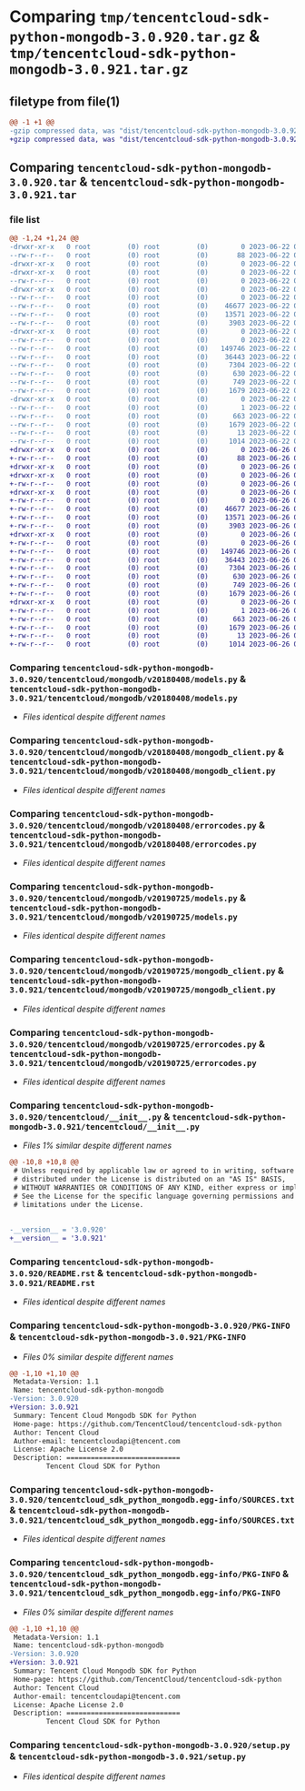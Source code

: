 # Comparing `tmp/tencentcloud-sdk-python-mongodb-3.0.920.tar.gz` & `tmp/tencentcloud-sdk-python-mongodb-3.0.921.tar.gz`

## filetype from file(1)

```diff
@@ -1 +1 @@
-gzip compressed data, was "dist/tencentcloud-sdk-python-mongodb-3.0.920.tar", last modified: Thu Jun 22 00:27:39 2023, max compression
+gzip compressed data, was "dist/tencentcloud-sdk-python-mongodb-3.0.921.tar", last modified: Mon Jun 26 00:28:33 2023, max compression
```

## Comparing `tencentcloud-sdk-python-mongodb-3.0.920.tar` & `tencentcloud-sdk-python-mongodb-3.0.921.tar`

### file list

```diff
@@ -1,24 +1,24 @@
-drwxr-xr-x   0 root         (0) root         (0)        0 2023-06-22 00:27:39.000000 tencentcloud-sdk-python-mongodb-3.0.920/
--rw-r--r--   0 root         (0) root         (0)       88 2023-06-22 00:27:39.000000 tencentcloud-sdk-python-mongodb-3.0.920/setup.cfg
-drwxr-xr-x   0 root         (0) root         (0)        0 2023-06-22 00:27:39.000000 tencentcloud-sdk-python-mongodb-3.0.920/tencentcloud/
-drwxr-xr-x   0 root         (0) root         (0)        0 2023-06-22 00:27:39.000000 tencentcloud-sdk-python-mongodb-3.0.920/tencentcloud/mongodb/
--rw-r--r--   0 root         (0) root         (0)        0 2023-06-22 00:27:39.000000 tencentcloud-sdk-python-mongodb-3.0.920/tencentcloud/mongodb/__init__.py
-drwxr-xr-x   0 root         (0) root         (0)        0 2023-06-22 00:27:39.000000 tencentcloud-sdk-python-mongodb-3.0.920/tencentcloud/mongodb/v20180408/
--rw-r--r--   0 root         (0) root         (0)        0 2023-06-22 00:27:39.000000 tencentcloud-sdk-python-mongodb-3.0.920/tencentcloud/mongodb/v20180408/__init__.py
--rw-r--r--   0 root         (0) root         (0)    46677 2023-06-22 00:27:39.000000 tencentcloud-sdk-python-mongodb-3.0.920/tencentcloud/mongodb/v20180408/models.py
--rw-r--r--   0 root         (0) root         (0)    13571 2023-06-22 00:27:39.000000 tencentcloud-sdk-python-mongodb-3.0.920/tencentcloud/mongodb/v20180408/mongodb_client.py
--rw-r--r--   0 root         (0) root         (0)     3903 2023-06-22 00:27:39.000000 tencentcloud-sdk-python-mongodb-3.0.920/tencentcloud/mongodb/v20180408/errorcodes.py
-drwxr-xr-x   0 root         (0) root         (0)        0 2023-06-22 00:27:39.000000 tencentcloud-sdk-python-mongodb-3.0.920/tencentcloud/mongodb/v20190725/
--rw-r--r--   0 root         (0) root         (0)        0 2023-06-22 00:27:39.000000 tencentcloud-sdk-python-mongodb-3.0.920/tencentcloud/mongodb/v20190725/__init__.py
--rw-r--r--   0 root         (0) root         (0)   149746 2023-06-22 00:27:39.000000 tencentcloud-sdk-python-mongodb-3.0.920/tencentcloud/mongodb/v20190725/models.py
--rw-r--r--   0 root         (0) root         (0)    36443 2023-06-22 00:27:39.000000 tencentcloud-sdk-python-mongodb-3.0.920/tencentcloud/mongodb/v20190725/mongodb_client.py
--rw-r--r--   0 root         (0) root         (0)     7304 2023-06-22 00:27:39.000000 tencentcloud-sdk-python-mongodb-3.0.920/tencentcloud/mongodb/v20190725/errorcodes.py
--rw-r--r--   0 root         (0) root         (0)      630 2023-06-22 00:27:39.000000 tencentcloud-sdk-python-mongodb-3.0.920/tencentcloud/__init__.py
--rw-r--r--   0 root         (0) root         (0)      749 2023-06-22 00:27:39.000000 tencentcloud-sdk-python-mongodb-3.0.920/README.rst
--rw-r--r--   0 root         (0) root         (0)     1679 2023-06-22 00:27:39.000000 tencentcloud-sdk-python-mongodb-3.0.920/PKG-INFO
-drwxr-xr-x   0 root         (0) root         (0)        0 2023-06-22 00:27:39.000000 tencentcloud-sdk-python-mongodb-3.0.920/tencentcloud_sdk_python_mongodb.egg-info/
--rw-r--r--   0 root         (0) root         (0)        1 2023-06-22 00:27:39.000000 tencentcloud-sdk-python-mongodb-3.0.920/tencentcloud_sdk_python_mongodb.egg-info/dependency_links.txt
--rw-r--r--   0 root         (0) root         (0)      663 2023-06-22 00:27:39.000000 tencentcloud-sdk-python-mongodb-3.0.920/tencentcloud_sdk_python_mongodb.egg-info/SOURCES.txt
--rw-r--r--   0 root         (0) root         (0)     1679 2023-06-22 00:27:39.000000 tencentcloud-sdk-python-mongodb-3.0.920/tencentcloud_sdk_python_mongodb.egg-info/PKG-INFO
--rw-r--r--   0 root         (0) root         (0)       13 2023-06-22 00:27:39.000000 tencentcloud-sdk-python-mongodb-3.0.920/tencentcloud_sdk_python_mongodb.egg-info/top_level.txt
--rw-r--r--   0 root         (0) root         (0)     1014 2023-06-22 00:27:39.000000 tencentcloud-sdk-python-mongodb-3.0.920/setup.py
+drwxr-xr-x   0 root         (0) root         (0)        0 2023-06-26 00:28:33.000000 tencentcloud-sdk-python-mongodb-3.0.921/
+-rw-r--r--   0 root         (0) root         (0)       88 2023-06-26 00:28:33.000000 tencentcloud-sdk-python-mongodb-3.0.921/setup.cfg
+drwxr-xr-x   0 root         (0) root         (0)        0 2023-06-26 00:28:33.000000 tencentcloud-sdk-python-mongodb-3.0.921/tencentcloud/
+drwxr-xr-x   0 root         (0) root         (0)        0 2023-06-26 00:28:33.000000 tencentcloud-sdk-python-mongodb-3.0.921/tencentcloud/mongodb/
+-rw-r--r--   0 root         (0) root         (0)        0 2023-06-26 00:28:33.000000 tencentcloud-sdk-python-mongodb-3.0.921/tencentcloud/mongodb/__init__.py
+drwxr-xr-x   0 root         (0) root         (0)        0 2023-06-26 00:28:33.000000 tencentcloud-sdk-python-mongodb-3.0.921/tencentcloud/mongodb/v20180408/
+-rw-r--r--   0 root         (0) root         (0)        0 2023-06-26 00:28:33.000000 tencentcloud-sdk-python-mongodb-3.0.921/tencentcloud/mongodb/v20180408/__init__.py
+-rw-r--r--   0 root         (0) root         (0)    46677 2023-06-26 00:28:33.000000 tencentcloud-sdk-python-mongodb-3.0.921/tencentcloud/mongodb/v20180408/models.py
+-rw-r--r--   0 root         (0) root         (0)    13571 2023-06-26 00:28:33.000000 tencentcloud-sdk-python-mongodb-3.0.921/tencentcloud/mongodb/v20180408/mongodb_client.py
+-rw-r--r--   0 root         (0) root         (0)     3903 2023-06-26 00:28:33.000000 tencentcloud-sdk-python-mongodb-3.0.921/tencentcloud/mongodb/v20180408/errorcodes.py
+drwxr-xr-x   0 root         (0) root         (0)        0 2023-06-26 00:28:33.000000 tencentcloud-sdk-python-mongodb-3.0.921/tencentcloud/mongodb/v20190725/
+-rw-r--r--   0 root         (0) root         (0)        0 2023-06-26 00:28:33.000000 tencentcloud-sdk-python-mongodb-3.0.921/tencentcloud/mongodb/v20190725/__init__.py
+-rw-r--r--   0 root         (0) root         (0)   149746 2023-06-26 00:28:33.000000 tencentcloud-sdk-python-mongodb-3.0.921/tencentcloud/mongodb/v20190725/models.py
+-rw-r--r--   0 root         (0) root         (0)    36443 2023-06-26 00:28:33.000000 tencentcloud-sdk-python-mongodb-3.0.921/tencentcloud/mongodb/v20190725/mongodb_client.py
+-rw-r--r--   0 root         (0) root         (0)     7304 2023-06-26 00:28:33.000000 tencentcloud-sdk-python-mongodb-3.0.921/tencentcloud/mongodb/v20190725/errorcodes.py
+-rw-r--r--   0 root         (0) root         (0)      630 2023-06-26 00:28:33.000000 tencentcloud-sdk-python-mongodb-3.0.921/tencentcloud/__init__.py
+-rw-r--r--   0 root         (0) root         (0)      749 2023-06-26 00:28:33.000000 tencentcloud-sdk-python-mongodb-3.0.921/README.rst
+-rw-r--r--   0 root         (0) root         (0)     1679 2023-06-26 00:28:33.000000 tencentcloud-sdk-python-mongodb-3.0.921/PKG-INFO
+drwxr-xr-x   0 root         (0) root         (0)        0 2023-06-26 00:28:33.000000 tencentcloud-sdk-python-mongodb-3.0.921/tencentcloud_sdk_python_mongodb.egg-info/
+-rw-r--r--   0 root         (0) root         (0)        1 2023-06-26 00:28:33.000000 tencentcloud-sdk-python-mongodb-3.0.921/tencentcloud_sdk_python_mongodb.egg-info/dependency_links.txt
+-rw-r--r--   0 root         (0) root         (0)      663 2023-06-26 00:28:33.000000 tencentcloud-sdk-python-mongodb-3.0.921/tencentcloud_sdk_python_mongodb.egg-info/SOURCES.txt
+-rw-r--r--   0 root         (0) root         (0)     1679 2023-06-26 00:28:33.000000 tencentcloud-sdk-python-mongodb-3.0.921/tencentcloud_sdk_python_mongodb.egg-info/PKG-INFO
+-rw-r--r--   0 root         (0) root         (0)       13 2023-06-26 00:28:33.000000 tencentcloud-sdk-python-mongodb-3.0.921/tencentcloud_sdk_python_mongodb.egg-info/top_level.txt
+-rw-r--r--   0 root         (0) root         (0)     1014 2023-06-26 00:28:33.000000 tencentcloud-sdk-python-mongodb-3.0.921/setup.py
```

### Comparing `tencentcloud-sdk-python-mongodb-3.0.920/tencentcloud/mongodb/v20180408/models.py` & `tencentcloud-sdk-python-mongodb-3.0.921/tencentcloud/mongodb/v20180408/models.py`

 * *Files identical despite different names*

### Comparing `tencentcloud-sdk-python-mongodb-3.0.920/tencentcloud/mongodb/v20180408/mongodb_client.py` & `tencentcloud-sdk-python-mongodb-3.0.921/tencentcloud/mongodb/v20180408/mongodb_client.py`

 * *Files identical despite different names*

### Comparing `tencentcloud-sdk-python-mongodb-3.0.920/tencentcloud/mongodb/v20180408/errorcodes.py` & `tencentcloud-sdk-python-mongodb-3.0.921/tencentcloud/mongodb/v20180408/errorcodes.py`

 * *Files identical despite different names*

### Comparing `tencentcloud-sdk-python-mongodb-3.0.920/tencentcloud/mongodb/v20190725/models.py` & `tencentcloud-sdk-python-mongodb-3.0.921/tencentcloud/mongodb/v20190725/models.py`

 * *Files identical despite different names*

### Comparing `tencentcloud-sdk-python-mongodb-3.0.920/tencentcloud/mongodb/v20190725/mongodb_client.py` & `tencentcloud-sdk-python-mongodb-3.0.921/tencentcloud/mongodb/v20190725/mongodb_client.py`

 * *Files identical despite different names*

### Comparing `tencentcloud-sdk-python-mongodb-3.0.920/tencentcloud/mongodb/v20190725/errorcodes.py` & `tencentcloud-sdk-python-mongodb-3.0.921/tencentcloud/mongodb/v20190725/errorcodes.py`

 * *Files identical despite different names*

### Comparing `tencentcloud-sdk-python-mongodb-3.0.920/tencentcloud/__init__.py` & `tencentcloud-sdk-python-mongodb-3.0.921/tencentcloud/__init__.py`

 * *Files 1% similar despite different names*

```diff
@@ -10,8 +10,8 @@
 # Unless required by applicable law or agreed to in writing, software
 # distributed under the License is distributed on an "AS IS" BASIS,
 # WITHOUT WARRANTIES OR CONDITIONS OF ANY KIND, either express or implied.
 # See the License for the specific language governing permissions and
 # limitations under the License.
 
 
-__version__ = '3.0.920'
+__version__ = '3.0.921'
```

### Comparing `tencentcloud-sdk-python-mongodb-3.0.920/README.rst` & `tencentcloud-sdk-python-mongodb-3.0.921/README.rst`

 * *Files identical despite different names*

### Comparing `tencentcloud-sdk-python-mongodb-3.0.920/PKG-INFO` & `tencentcloud-sdk-python-mongodb-3.0.921/PKG-INFO`

 * *Files 0% similar despite different names*

```diff
@@ -1,10 +1,10 @@
 Metadata-Version: 1.1
 Name: tencentcloud-sdk-python-mongodb
-Version: 3.0.920
+Version: 3.0.921
 Summary: Tencent Cloud Mongodb SDK for Python
 Home-page: https://github.com/TencentCloud/tencentcloud-sdk-python
 Author: Tencent Cloud
 Author-email: tencentcloudapi@tencent.com
 License: Apache License 2.0
 Description: ============================
         Tencent Cloud SDK for Python
```

### Comparing `tencentcloud-sdk-python-mongodb-3.0.920/tencentcloud_sdk_python_mongodb.egg-info/SOURCES.txt` & `tencentcloud-sdk-python-mongodb-3.0.921/tencentcloud_sdk_python_mongodb.egg-info/SOURCES.txt`

 * *Files identical despite different names*

### Comparing `tencentcloud-sdk-python-mongodb-3.0.920/tencentcloud_sdk_python_mongodb.egg-info/PKG-INFO` & `tencentcloud-sdk-python-mongodb-3.0.921/tencentcloud_sdk_python_mongodb.egg-info/PKG-INFO`

 * *Files 0% similar despite different names*

```diff
@@ -1,10 +1,10 @@
 Metadata-Version: 1.1
 Name: tencentcloud-sdk-python-mongodb
-Version: 3.0.920
+Version: 3.0.921
 Summary: Tencent Cloud Mongodb SDK for Python
 Home-page: https://github.com/TencentCloud/tencentcloud-sdk-python
 Author: Tencent Cloud
 Author-email: tencentcloudapi@tencent.com
 License: Apache License 2.0
 Description: ============================
         Tencent Cloud SDK for Python
```

### Comparing `tencentcloud-sdk-python-mongodb-3.0.920/setup.py` & `tencentcloud-sdk-python-mongodb-3.0.921/setup.py`

 * *Files identical despite different names*

